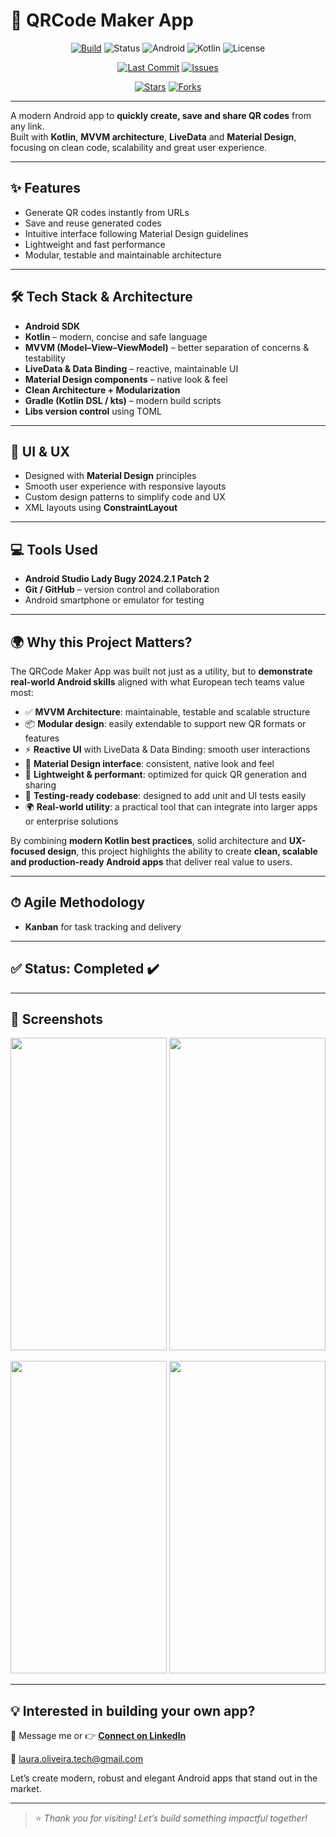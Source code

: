 # 📱 QRCode Maker App 

<div align="center">
  
[![Build](https://img.shields.io/badge/build-passing-brightgreen.svg)](https://github.com/Laura-Oliveira/BBC-News/actions)
![Status](https://img.shields.io/badge/Status-Complete-brightgreen)
![Android](https://img.shields.io/badge/Android-OS-green?style=plastic&logo=android)
![Kotlin](https://img.shields.io/badge/Kotlin-1.7.0-purple?style=plastic&logo=kotlin)
![License](https://img.shields.io/badge/license-MIT-blue.svg?style=plastic)

</div>

<div align="center">
  
[![Last Commit](https://img.shields.io/github/last-commit/Laura-Oliveira/QRCode-Maker-App/main)](https://github.com/Laura-Oliveira/QRCode-Maker-App/commits/main)
[![Issues](https://img.shields.io/github/issues/Laura-Oliveira/QRCode-Maker-App)](https://github.com/Laura-Oliveira/QRCode-Maker-App/issues)

[![Stars](https://img.shields.io/github/stars/Laura-Oliveira/QRCode-Maker-App?style=social)](https://github.com/Laura-Oliveira/QRCode-Maker-App/stargazers)
[![Forks](https://img.shields.io/github/forks/Laura-Oliveira/QRCode-Maker-App?style=social)](https://github.com/Laura-Oliveira/QRCode-Maker-App/fork)

</div>

---

A modern Android app to **quickly create, save and share QR codes** from any link.  
Built with **Kotlin**, **MVVM architecture**, **LiveData** and **Material Design**, focusing on clean code, scalability and great user experience.

---

## ✨ **Features**
- Generate QR codes instantly from URLs
- Save and reuse generated codes
- Intuitive interface following Material Design guidelines
- Lightweight and fast performance
- Modular, testable and maintainable architecture

---

## 🛠 **Tech Stack & Architecture**
- **Android SDK**
- **Kotlin** – modern, concise and safe language
- **MVVM (Model–View–ViewModel)** – better separation of concerns & testability
- **LiveData & Data Binding** – reactive, maintainable UI
- **Material Design components** – native look & feel
- **Clean Architecture + Modularization**
- **Gradle (Kotlin DSL / kts)** – modern build scripts
- **Libs version control** using TOML

---

## 🎨 **UI & UX**
- Designed with **Material Design** principles
- Smooth user experience with responsive layouts
- Custom design patterns to simplify code and UX
- XML layouts using **ConstraintLayout**

---

## 💻 **Tools Used**
- **Android Studio Lady Bugy 2024.2.1 Patch 2**
- **Git / GitHub** – version control and collaboration
- Android smartphone or emulator for testing

---

## 🌍 **Why this Project Matters?**

The QRCode Maker App was built not just as a utility, but to **demonstrate real-world Android skills** aligned with what European tech teams value most:

- ✅ **MVVM Architecture**: maintainable, testable and scalable structure  
- 📦 **Modular design**: easily extendable to support new QR formats or features  
- ⚡ **Reactive UI** with LiveData & Data Binding: smooth user interactions  
- 🎨 **Material Design interface**: consistent, native look and feel  
- 🧩 **Lightweight & performant**: optimized for quick QR generation and sharing  
- 🧪 **Testing-ready codebase**: designed to add unit and UI tests easily  
- 🌍 **Real-world utility**: a practical tool that can integrate into larger apps or enterprise solutions  

By combining **modern Kotlin best practices**, solid architecture and **UX-focused design**, this project highlights the ability to create **clean, scalable and production-ready Android apps** that deliver real value to users.

---

## ⏱ **Agile Methodology**
- **Kanban** for task tracking and delivery

---

## ✅ Status: Completed ✔️

---

## 📸 **Screenshots**
<p align="center">
  <img src="./img/print_1.jpg" width="250" height="500"/>
  <img src="./img/print_2.jpg" width="250" height="500"/>
</p>
<p align="center">
  <img src="./img/qr-code.png" width="250" height="500"/>
  <img src="./img/michin_logo.jpeg" width="250" height="500"/>
</p>

---

## 💡 Interested in building your own app?
📩 Message me or 👉 [**Connect on LinkedIn**](https://www.linkedin.com/in/laura-oliveira-mobile/)

📩 laura.oliveira.tech@gmail.com

Let’s create modern, robust and elegant Android apps that stand out in the market.

---

> ⭐ *Thank you for visiting! Let’s build something impactful together!*